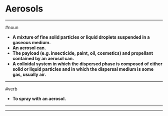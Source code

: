 # Aerosols
---
#noun
- **A mixture of fine solid particles or liquid droplets suspended in a gaseous medium.**
- **An aerosol can.**
- **The payload (e.g. insecticide, paint, oil, cosmetics) and propellant contained by an aerosol can.**
- **A colloidal system in which the dispersed phase is composed of either solid or liquid particles and in which the dispersal medium is some gas, usually air.**
---
#verb
- **To spray with an aerosol.**
---
---
